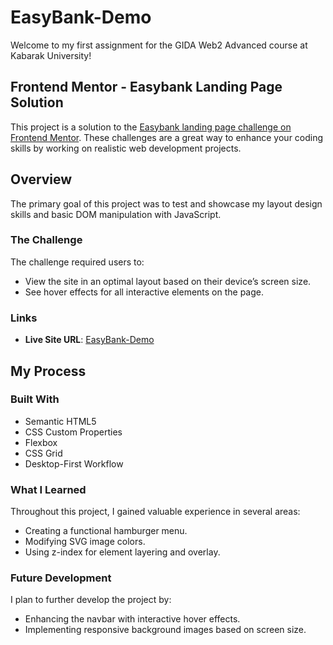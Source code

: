 # EasyBank-Demo

Welcome to my first assignment for the GIDA Web2 Advanced course at Kabarak University!

## Frontend Mentor - Easybank Landing Page Solution

This project is a solution to the [Easybank landing page challenge on Frontend Mentor](https://www.frontendmentor.io/challenges/easybank-landing-page-WaUhkoDN/hub). These challenges are a great way to enhance your coding skills by working on realistic web development projects.

## Overview

The primary goal of this project was to test and showcase my layout design skills and basic DOM manipulation with JavaScript.

### The Challenge

The challenge required users to:

- View the site in an optimal layout based on their device’s screen size.
- See hover effects for all interactive elements on the page.

### Links

- **Live Site URL**: [EasyBank-Demo](https://easybankme.netlify.app/)

## My Process

### Built With

- Semantic HTML5
- CSS Custom Properties
- Flexbox
- CSS Grid
- Desktop-First Workflow


### What I Learned

Throughout this project, I gained valuable experience in several areas:
- Creating a functional hamburger menu.
- Modifying SVG image colors.
- Using z-index for element layering and overlay.

### Future Development

I plan to further develop the project by:
- Enhancing the navbar with interactive hover effects.
- Implementing responsive background images based on screen size.
